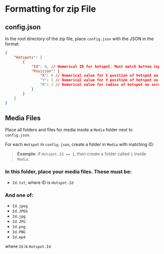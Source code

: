 # Formatting for zip File
## config.json
In the root directory of the zip file, place `config.json` with the JSON in the format:
```json
{
    "Hotspots": [
        {
            "Id": 0, // Numerical ID for hotspot. Must match button inputs 1,2,3,4
            "Position": {
                "X": 0 // Numerical value for X position of hotspot on screen. Can be non-integer.
                "Y": 1 // Numerical value for Y position of hotspot on screen. Can be non-integer.
                "R": 2 // Numerical value for radius of hotspot on screen. Can be non-integer.
            }
        }
    ]
}
```
## Media Files
Place all folders and files for media inside a `Media` folder next to `config.json`.

For each `Hotspot` in `config.json`, create a folder in `Media` with matching ID.
> **Example:**
> If `Hotspot.Id == 1`, then create a folder called `1` inside `Media`.

### In this folder, place your media files. These must be:
- `Id.txt`, where ID is `Hotspot.Id`

### And one of:
- `Id.jpeg`
- `Id.JPEG`
- `Id.jpg`
- `Id.JPG`
- `Id.png`
- `Id.PNG`
- `Id.mp4`

where `Id` is `Hotspot.Id`
